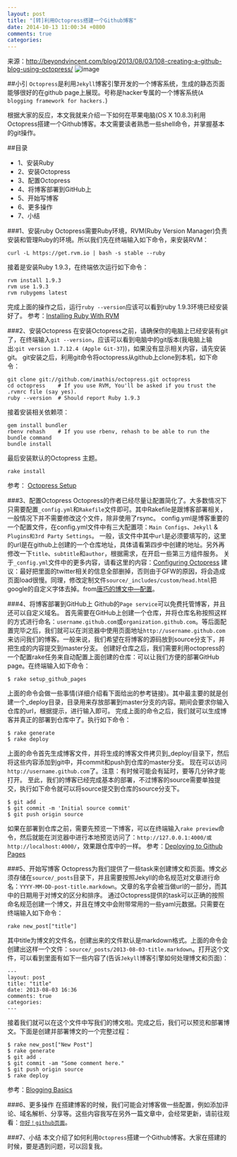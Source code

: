 ```yaml
---
layout: post
title: "[转]利用Octopress搭建一个Github博客"
date: 2014-10-13 11:00:34 +0800
comments: true
categories: 
---
```

来源：http://beyondvincent.com/blog/2013/08/03/108-creating-a-github-blog-using-octopress/
![image](http://beyondvincent.com/images/2013/08/github_page_and-octopress.png)

##小引
`Octopress`是利用`Jekyll`博客引擎开发的一个博客系统，生成的静态页面能够很好的在github page上展现。号称是hacker专属的一个博客系统(`A blogging framework for hackers.`)

根据大家的反应，本文我就来介绍一下如何在苹果电脑(OS X 10.8.3)利用Octopress搭建一个Github博客。本文需要读者熟悉一些shell命令，并掌握基本的git操作。

##目录
* 1、安装Ruby
* 2、安装Octopress
* 3、配置Octopress
* 4、将博客部署到GitHub上
* 5、开始写博客
* 6、更多操作
* 7、小结

###1、安装ruby
Octopress需要Ruby环境，RVM(Ruby Version Manager)负责安装和管理Ruby的环境。所以我们先在终端输入如下命令，来安装RVM：
```
curl -L https://get.rvm.io | bash -s stable --ruby
```
接着是安装Ruby 1.9.3，在终端依次运行如下命令：
```
rvm install 1.9.3
rvm use 1.9.3
rvm rubygems latest
```
完成上面的操作之后，运行`ruby --version`应该可以看到ruby 1.9.3环境已经安装好了。
参考：[Installing Ruby With RVM](http://octopress.org/docs/setup/rvm/)

###2、安装Octopress
在安装Octopress之前，请确保你的电脑上已经安装有git了，在终端输入`git --version`，应该可以看到电脑中的git版本(我电脑上输出:`git version 1.7.12.4 (Apple Git-37`))，如果没有显示相关内容，请先安装git。
git安装之后，利用git命令将octopress从github上clone到本机，如下命令：
```
git clone git://github.com/imathis/octopress.git octopress
cd octopress    # If you use RVM, You'll be asked if you trust the .rvmrc file (say yes).
ruby --version  # Should report Ruby 1.9.3
```
接着安装相关依赖项：
```
gem install bundler
rbenv rehash    # If you use rbenv, rehash to be able to run the bundle command
bundle install
```
最后安装默认的Octopress 主题。
```
rake install
```
参考： [Octopress Setup](http://octopress.org/docs/setup/)

###3、配置Octopress
Octopress的作者已经尽量让配置简化了。大多数情况下只需要配置`_config.yml`和`Rakefile`文件即可。其中Rakefile是跟博客部署相关，一般情况下并不需要修改这个文件，除非使用了rsync。
config.yml是博客重要的一个配置文件，在config.yml文件中有三大配置项：`Main Configs`、`Jekyll` & `Plugins和3rd Party Settings`。
一般，该文件中其中`url`是必须要填写的，这里的url是在github上创建的一个仓库地址，具体请看第四步中创建的地址。另外再修改一下`title`、`subtitle`和`author`，根据需求，在开启一些第三方组件服务。
关于`_config.yml`文件中的更多内容，请看这里的内容：[Configuring Octopress](http://octopress.org/docs/configuring/)
建议：最好把里面的twitter相关的信息全部删掉，否则由于GFW的原因，将会造成页面load很慢。同理，修改定制文件`source/_includes/custom/head.html`把google的自定义字体去掉。from[唐巧的博文中—配置](http://blog.devtang.com/blog/2012/02/10/setup-blog-based-on-github/)。

###4、将博客部署到GitHub上
Github的`Page service`可以免费托管博客，并且还可以自定义域名。
首先需要在GitHub上创建一个仓库，并将仓库名称按照这样的方式进行命名：`username.github.com`或`organization.github.com`。等后面配置完毕之后，我们就可以在浏览器中使用页面地址`http://username.github.com`来访问我们的博客。一般来说，我们希望在将博客的源码放到source分支下，并把生成的内容提交到master分支。
创建好仓库之后，我们需要利用octopress的一个配置rake任务来自动配置上面创建的仓库：可以让我们方便的部署GitHub page。在终端输入如下命令：
```
$ rake setup_github_pages
```
上面的命令会做一些事情(详细介绍看下面给出的参考链接)。其中最主要的就是创建一个_deploy目录，目录用来存放部署到master分支的内容。期间会要求你输入仓库的url，根据提示，进行输入即可。
完成上面的命令之后，我们就可以生成博客并真正的部署到仓库中了。执行如下命令：
```
$ rake generate
$ rake deploy
```
上面的命令首先生成博客文件，并将生成的博客文件拷贝到_deploy/目录下，然后将这些内容添加到git中，并commit和push到仓库的master分支。
现在可以访问`http://username.github.com`了。注意：有时候可能会有延时，要等几分钟才能打开。
至此，我们的博客已经完成基本的部署，不过博客的source需要单独提交，执行如下命令就可以将source提交到仓库的source分支下。
```
$ git add .
$ git commit -m 'Initial source commit'
$ git push origin source
```
如果在部署到仓库之前，需要先预览一下博客，可以在终端输入`rake preview`命令，然后就能在浏览器中进行本地预览访问了：`http://127.0.0.1:4000/或http://localhost:4000/`，效果跟仓库中的一样。
参考：[Deploying to Github Pages](http://octopress.org/docs/deploying/)

###5、开始写博客
Octopress为我们提供了一些task来创建博文和页面。博文必须存储在`source/_posts`目录下，并且需要按照Jekyll的命名规范对文章进行命名：`YYYY-MM-DD-post-title.markdown`。文章的名字会被当做url的一部分，而其中的日期用于对博文的区分和排序。
通过Octopress提供的task可以正确的按照命名规范创建一个博文，并且在博文中会附带常用的一些yaml元数据。只需要在终端输入如下命令：
```
rake new_post["title"]
```
其中title为博文的文件名，创建出来的文件默认是markdown格式。上面的命令会创建出这样一个文件：`source/_posts/2013-08-03-title.markdown`。打开这个文件，可以看到里面有如下一些内容了(告诉`Jekyll`博客引擎如何处理博文和页面)：
```
---
layout: post
title: "title"
date: 2013-08-03 16:36
comments: true
categories: 
---
```
接着我们就可以在这个文件中写我们的博文啦。完成之后，我们可以预览和部署博文。下面是创建并部署博文的一个完整过程：
```
$ rake new_post["New Post"]
$ rake generate
$ git add .
$ git commit -am "Some comment here." 
$ git push origin source
$ rake deploy
```
参考：[Blogging Basics](http://octopress.org/docs/blogging/)

###6、更多操作
在搭建博客的时候，我们可能会对博客做一些配置，例如添加评论、域名解析、分享等。这些内容我写在另外一篇文章中，会经常更新，请前往观看：[`你好！github页面`](http://beyondvincent.com/blog/2013/07/27/107-hello-page-of-github/)。

###7、小结
本文介绍了如何利用`Octopress`搭建一个Github博客。大家在搭建的时候，要是遇到问题，可以回复我。
